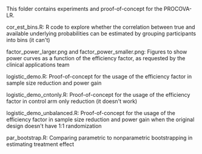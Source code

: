 This folder contains experiments and proof-of-concept for the PROCOVA-LR.

cor_est_bins.R: R code to explore whether the correlation between true and available underlying probabilities can be estimated by grouping participants into bins (it can't)

factor_power_larger.png and factor_power_smaller.png: Figures to show power curves as a function of the efficiency factor, as requested by the clinical applications team

logistic_demo.R: Proof-of-concept for the usage of the efficiency factor in sample size reduction and power gain

logistic_demo_cntonly.R: Proof-of-concept for the usage of the efficiency factor in control arm only reduction (it doesn't work)

logistic_demo_unbalanced.R: Proof-of-concept for the usage of the efficiency factor in sample size reduction and power gain when the original design doesn't have 1:1 randomization

par_bootstrap.R: Comparing parametric to nonparametric bootstrapping in estimating treatment effect
